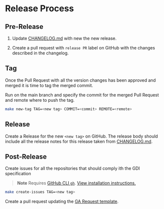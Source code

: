 # Release Process

## Pre-Release

1. Update [CHANGELOG.md](CHANGELOG.md) with new the new release.

2. Create a pull request with `release PR` label on GitHub
   with the changes described in the changelog.

## Tag

Once the Pull Request with all the version changes has been approved
and merged it is time to tag the merged commit.

Run on the main branch and specify the commit for the merged Pull Request
and remote where to push the tag.

```sh
make new-tag TAG=<new tag> COMMIT=<commit> REMOTE=<remote>
```

## Release

Create a Release for the new `<new tag>` on GitHub.
The release body should include all the release notes
for this release taken from [CHANGELOG.md](CHANGELOG.md).

## Post-Release

Create issues for all the repositories that should comply
ith the GDI specification

> **Note**
> Requires [GitHub CLI `gh`](https://cli.github.com/).
> [View installation instructions.](https://github.com/cli/cli#installation)

```sh
make create-issues TAG=<new tag>
```

Create a pull request updating the [GA Request template](.github/ISSUE_TEMPLATE/ga_request.md).
